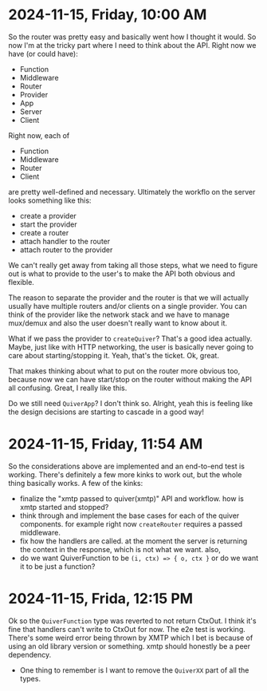 # 2024-11-15, Friday, 10:00 AM

So the router was pretty easy and basically went how I thought it would. So now I'm at the tricky part where I need to think about the API. Right now we have (or could have):

- Function
- Middleware
- Router
- Provider
- App
- Server
- Client

Right now, each of

- Function
- Middleware
- Router
- Client

are pretty well-defined and necessary. Ultimately the workflo on the server looks something like this:

- create a provider
- start the provider
- create a router
- attach handler to the router
- attach router to the provider

We can't really get away from taking all those steps, what we need to figure out is what to provide to the user's to make the API both obvious and flexible.

The reason to separate the provider and the router is that we will actually usually have multiple routers and/or clients on a single provider. You can think of the provider like the network stack and we have to manage mux/demux and also the user doesn't really want to know about it.

What if we pass the provider to `createQuiver`? That's a good idea actually. Maybe, just like with HTTP networking, the user is basically never going to care about starting/stopping it. Yeah, that's the ticket. Ok, great.

That makes thinking about what to put on the router more obvious too, because now we can have start/stop on the router without making the API all confusing. Great, I really like this.

Do we still need `QuiverApp`? I don't think so. Alright, yeah this is feeling like the design decisions are starting to cascade in a good way!

# 2024-11-15, Friday, 11:54 AM

So the considerations above are implemented and an end-to-end test is working. There's definitely a few more kinks to work out, but the whole thing basically works. A few of the kinks:

- finalize the "xmtp passed to quiver(xmtp)" API and workflow. how is xmtp started and stopped?
- think through and implement the base cases for each of the quiver components. for example right now `createRouter` requires a passed middleware.
- fix how the handlers are called. at the moment the server is returning the context in the response, which is not what we want. also,
- do we want QuiverFunction to be `(i, ctx) => { o, ctx }` or do we want it to be just a function?

# 2024-11-15, Frida, 12:15 PM

Ok so the `QuiverFunction` type was reverted to not return CtxOut. I think it's fine that handlers can't write to CtxOut for now. The e2e test is working. There's some weird error being thrown by XMTP which I bet is because of using an old library version or something. xmtp should honestly be a peer dependency.

- One thing to remember is I want to remove the `QuiverXX` part of all the types.